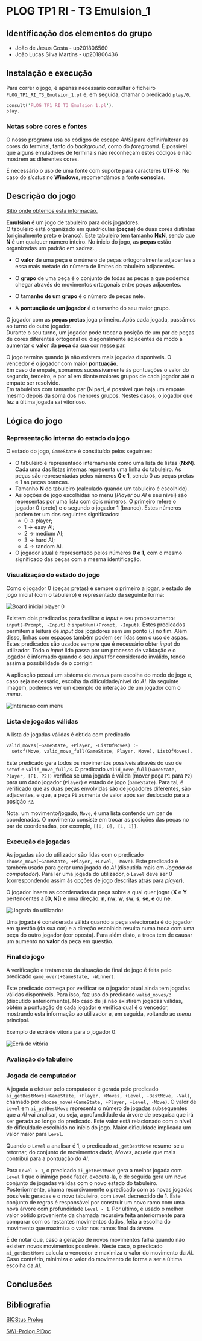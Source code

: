 # PLOG TP1 RI - T3 Emulsion_1

## Identificação dos elementos do grupo

- João de Jesus Costa - up201806560
- João Lucas Silva Martins - up201806436

## Instalação e execução

Para correr o jogo, é apenas necessário consultar o ficheiro `PLOG_TP1_RI_T3_Emulsion_1.pl`
e, em seguida, chamar o predicado `play/0`.

```pl
consult('PLOG_TP1_RI_T3_Emulsion_1.pl').
play.
```

### Notas sobre cores e fontes

O nosso programa usa os códigos de escape _ANSI_ para definir/alterar as cores
do terminal, tanto do _background_, como do _foreground_. É possível que
alguns emuladores de terminais não reconheçam estes códigos e não mostrem as
diferentes cores.

É necessário o uso de uma fonte com suporte para caracteres **UTF-8**. No
caso do _sicstus_ no **Windows**, recomendámos a fonte **consolas**.

## Descrição do jogo

[Sítio onde obtemos esta informação.](https://boardgamegeek.com/boardgame/311851/emulsion)

**Emulsion** é um jogo de tabuleiro para dois jogadores.  
O tabuleiro está organizado em quadrículas (**peças**) de duas cores distintas
(originalmente preto e branco). Este tabuleiro tem tamanho **NxN**, sendo que
**N** é um qualquer número inteiro. No ínicio do jogo, as **peças** estão
organizadas um padrão em xadrez.

- O **valor** de uma peça é o número de peças ortogonalmente adjacentes a essa
  mais metade do número de limites do tabuleiro adjacentes.

- O **grupo** de uma peça é o conjunto de todas as peças a que podemos chegar
  através de movimentos ortogonais entre peças adjacentes.

- O **tamanho de um grupo** é o número de peças nele.

- A **pontuação de um jogador** é o tamanho do seu maior grupo.

O jogador com as **peças pretas** joga primeiro. Após cada jogada, passámos ao
turno do outro jogador.  
Durante o seu turno, um jogador pode trocar a posição de um par de peças de
cores diferentes ortogonal ou diagonalmente adjacentes de modo a aumentar
o **valor** da **peça** da sua cor nesse par.

O jogo termina quando já não existem mais jogadas disponíveis. O vencedor
é o jogador com maior **pontuação**.  
Em caso de empate, somamos sucessivamente às pontuações o valor do segundo,
terceiro, e por aí em diante maiores grupos de cada jogador até o empate
ser resolvido.  
Em tabuleiros com tamanho par (N par), é possível que haja um empate mesmo
depois da soma dos menores grupos. Nestes casos, o jogador que fez a última
jogada sai vitorioso.

## Lógica do jogo

### Representação interna do estado do jogo

O estado do jogo, `GameState` é constituído pelos seguintes:

- O tabuleiro é representado internamente como uma lista de listas (**NxN**).
  Cada uma das listas internas representa uma linha do tabuleiro. As peças são
  representadas pelos números **0 e 1**, sendo 0 as peças pretas e 1 as peças
  brancas.
- Tamanho **N** do tabuleiro (calculado quando um tabuleiro é escolhido).
- As opções de jogo escolhidas no menu (_Player_ ou _AI_ e seu nível) são
  representas por uma lista com dois números. O primeiro refere o jogador 0 (preto)
  e o segundo o jogador 1 (branco). Estes números podem ter um dos seguintes
  significados:
  - 0 -> player;
  - 1 -> easy AI;
  - 2 -> medium AI;
  - 3 -> hard AI;
  - 4 -> random AI.
- O jogador atual é representado pelos números **0 e 1**, com o mesmo significado
  das peças com a mesma identificação.

### Visualização do estado do jogo

Como o jogador 0 (peças pretas) é sempre o primeiro a jogar, o estado de jogo
inicial (com o tabuleiro) é representado da seguinte forma:

![Board inicial player 0](img/initial_board.png)

Existem dois predicados para facilitar o _input_ e seu processamento:
`input(+Prompt, -Input)` e `inputNum(+Prompt, -Input)`. Estes predicados permitem
a leitura de _input_ dos jogadores sem um ponto (**.**) no fim. Além disso, linhas
com espaços também podem ser lidas sem o uso de aspas.  
Estes predicados são usados sempre que é necessário obter _input_ do utilizador.
Todo o _input_ lido passa por um processo de validação e o jogador é informado
quando o seu _input_ for considerado inválido, tendo assim a possibilidade de
o corrigir.

A aplicação possui um sistema de _menus_ para escolha do modo de jogo e, caso seja
necessário, escolha da dificuldade/nível do _AI_. Na seguinte imagem, podemos
ver um exemplo de interação de um jogador com o _menu_.

![Interacao com menu](img/menu.png)

### Lista de jogadas válidas

A lista de jogadas válidas é obtida com predicado

```pl
valid_moves(+GameState, +Player, -ListOfMoves) :-
  setof(Move, valid_move_full(GameState, Player, Move), ListOfMoves).
```

Este predicado gera todos os movimentos possíveis através do uso de `setof`
e `valid_move_full/3`.  O predicado `valid_move_full(GameState, Player, [P1, P2])`
verifica se uma jogada é válida (mover peça `P1` para `P2`) para um dado jogador
(`Player`) e estado de jogo (`GameState`). Para tal, é verificado que as duas
peças envolvidas são de jogadores diferentes, são adjacentes, e que, a peça `P1`
aumenta de valor após ser deslocado para a posição `P2`.

Nota: um movimento/jogado, `Move`, é uma lista contendo um par de coordenadas.
O movimento consiste em trocar as posições das peças no par de coordenadas, por
exemplo, `[[0, 0], [1, 1]]`.

### Execução de jogadas

As jogadas são do utilizador são lidas com o predicado
`choose_move(+GameState, +Player, +Level, -Move)`. Este predicado é também usado
para gerar uma jogada do _AI_ (discutida mais em _Jogada do computador_). Para
ler uma jogada do utilizador, o `Level` deve ser 0 (correspondendo assim às
opções de jogo descritas atrás para _player_).

O jogador insere as coordenadas da peça sobre a qual quer jogar (**X** e **Y**
pertencentes a **[0, N[**) e uma direção: **n**, **nw**, **w**, **sw**, **s**,
**se**, **e** ou **ne**.

![Jogada do utilizador](img/menu.png)

Uma jogada é considerada válida quando a peça selecionada é do jogador em questão
(da sua cor) e a direção escolhida resulta numa troca com uma peça do outro
jogador (cor oposta). Para além disto, a troca tem de causar um aumento no
**valor** da peça em questão.

### Final do jogo

A verificação e tratamento da situação de final de jogo é feita pelo predicado
`game_over(+GameState, -Winner)`.

Este predicado começa por verificar se o jogador atual ainda tem jogadas válidas
disponíveis. Para isso, faz uso do predicado `valid_moves/3` (discutido
anteriormente). No caso de já não existirem jogadas válidas, obtém a pontuação
de cada jogador e verifica qual é o vencedor, mostrando esta informação ao
utilizador e, em seguida, voltando ao _menu_ principal.

Exemplo de ecrã de vitória para o jogador 0:

![Ecrã de vitória](img/victory_screen.png)

### Avaliação do tabuleiro

### Jogada do computador

A jogada a efetuar pelo computador é gerada pelo predicado
`ai_getBestMove(+GameState, +Player, +Moves, +Level, -BestMove, -Val)`,
chamado por `choose_move(+GameState, +Player, +Level, -Move)`. O valor de `Level`
em `ai_getBestMove` representa o número de jogadas subsequentes que a _AI_ vai
analisar, ou seja, a profundidade da árvore de pesquisa que irá ser gerada ao
longo do predicado. Este valor está relacionado com o nível de dificuldade
escolhido no início do jogo. Maior dificuldade implicada um valor maior para
`Level`.

Quando o `Level` a analisar é 1, o predicado `ai_getBestMove` resume-se a retornar,
do conjunto de movimentos dado, _Moves_, aquele que mais contribui para a pontuação
do _AI_.

Para `Level > 1`, o predicado `ai_getBestMove` gera a melhor jogada com `Level` 1
que o inimigo pode fazer, executa-la, e de seguida gera um novo conjunto de jogadas
válidas com o novo estado do tabuleiro. Posteriormente, chama recursivamente o
predicado com as novas jogadas possíveis geradas e o novo tabuleiro, com `Level`
decrescido de 1. Este conjunto de regras é responsável por construir um novo ramo
com uma nova árvore com profundidade `Level - 1`. Por último, é usado o melhor
valor obtido proveniente da chamada recursiva feita anteriormente para comparar
com os restantes movimentos dados, feita a escolha do movimento que maximiza o
valor nos ramos final da árvore.

É de notar que, caso a geração de novos movimentos falha quando não existem
novos movimentos possíveis. Neste caso, o predicado `ai_getBestMove` calcula o
vencedor e maximiza o valor do movimento da _AI_. Caso contrário, minimiza o
valor do movimento de forma a ser a última escolha da _AI_.

## Conclusões

## Bibliografia

[SICStus Prolog](https://sicstus.sics.se/sicstus/docs/latest4/html/sicstus/)

[SWI-Prolog PlDoc](https://www.swi-prolog.org/pldoc/doc_for?object=manual)
